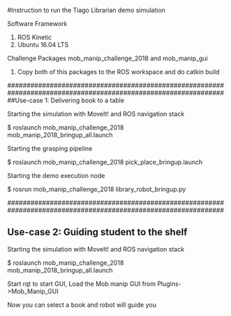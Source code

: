 #Instruction to run the Tiago Librarian demo simulation

Software Framework

1) ROS Kinetic
2) Ubuntu 16.04 LTS


Challenge Packages mob_manip_challenge_2018 and mob_manip_gui

1) Copy both of this packages to the ROS workspace and do catkin build

################################################################################################################
##Use-case 1: Delivering book to a table

Starting the simulation with MoveIt! and ROS navigation stack

$ roslaunch mob_manip_challenge_2018 mob_manip_2018_bringup_all.launch


Starting the grasping pipeline

$ roslaunch mob_manip_challenge_2018 pick_place_bringup.launch


Starting the demo execution node

$ rosrun mob_manip_challenge_2018 library_robot_bringup.py


################################################################################################################
## Use-case 2: Guiding student to the shelf

Starting the simulation with MoveIt! and ROS navigation stack

$ roslaunch mob_manip_challenge_2018 mob_manip_2018_bringup_all.launch

Start rqt to start GUI, Load the Mob manip GUI from Plugins->Mob_Manip_GUI


Now you can select a book and robot will guide you





